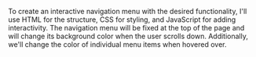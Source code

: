 To create an interactive navigation menu with the desired functionality, I'll use HTML for the structure, CSS for styling, and JavaScript for adding interactivity. The navigation menu will be fixed at the top of the page and will change its background color when the user scrolls down. Additionally, we'll change the color of individual menu items when hovered over.

